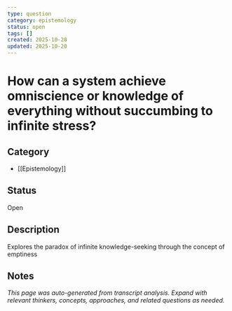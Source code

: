 ```yaml
---
type: question
category: epistemology
status: open
tags: []
created: 2025-10-20
updated: 2025-10-20
---
```


# How can a system achieve omniscience or knowledge of everything without succumbing to infinite stress?

## Category

- [[Epistemology]]

## Status

Open

## Description

Explores the paradox of infinite knowledge-seeking through the concept of emptiness

## Notes

*This page was auto-generated from transcript analysis. Expand with relevant thinkers, concepts, approaches, and related questions as needed.*

